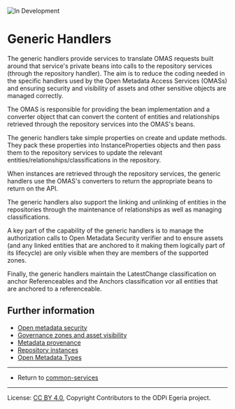 <!-- SPDX-License-Identifier: CC-BY-4.0 -->
<!-- Copyright Contributors to the ODPi Egeria project. -->

![In Development](../../../open-metadata-publication/website/images/egeria-content-status-in-development.png#pagewidth)

# Generic Handlers

The generic handlers provide services to translate OMAS requests
built around that service's private beans into calls to the repository
services (through the repository handler).
The aim is to reduce the coding needed in the specific handlers used by the Open Metadata Access Services (OMASs) and
ensuring security and visibility of assets and other sensitive objects are managed correctly.

The OMAS is responsible for providing the bean implementation and
a converter object that can convert the content of entities and
relationships retrieved through the repository services into the
OMAS's beans.

The generic handlers take simple properties on create and update methods.
They pack these properties into InstanceProperties objects and then pass them
to the repository services to update the relevant entities/relationships/classifications
in the repository.

When instances are retrieved through the repository services,
the generic handlers use the OMAS's converters to return the appropriate
beans to return on the API.

The generic handlers also support the linking and unlinking of entities
in the repositories through the maintenance of relationships as well as managing
classifications.

A key part of the capability of the generic handlers is to manage the authorization
calls to Open Metadata Security verifier and to ensure assets (and any linked
entities that are anchored to it making them logically part of its lifecycle)
are only visible when they are members of the supported zones.

Finally, the generic handlers maintain the LatestChange classification on anchor Referenceables
and the Anchors classification vor all entities that are anchored to a referenceable.

## Further information

* [Open metadata security](../metadata-security)
* [Governance zones and asset visibility](../../access-services/docs/concepts/governance-zones)
* [Metadata provenance](../../../open-metadata-publication/website/metadata-provenance)
* [Repository instances](../../repository-services/docs/metadata-meta-model.md)
* [Open Metadata Types](../../../open-metadata-publication/website/open-metadata-types)

----
* Return to [common-services](..)

----
License: [CC BY 4.0](https://creativecommons.org/licenses/by/4.0/),
Copyright Contributors to the ODPi Egeria project.